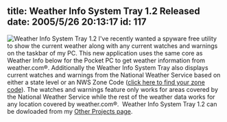 title: Weather Info System Tray 1.2 Released
date: 2005/5/26 20:13:17
id: 117
---
![Weather Info System Tray 1.2](/software/windows/weather/WeatherInfoTrayScreen.jpg) I've recently wanted a spyware free utility to show the current weather along with any current watches and warnings on the taskbar of my PC. This new application uses the same core as Weather Info below for the Pocket PC to get weather information from weather.com®. Additionally the Weather Info System Tray also displays current watches and warnings from the National Weather Service based on either a state level or an NWS Zone Code ([click here to find your zone code](http://weather.gov/alerts/)). The watches and warnings feature only works for areas covered by the National Weather Service while the rest of the weather data works for any location covered by weather.com®.  Weather Info System Tray 1.2 can be dowloaded from my [Other Projects page](OtherProjects.aspx).